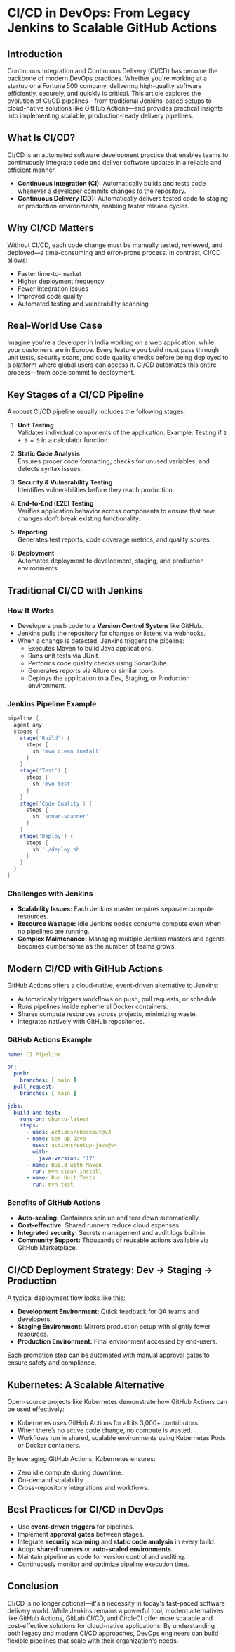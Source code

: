 # CI/CD in DevOps: From Legacy Jenkins to Scalable GitHub Actions

## Introduction

Continuous Integration and Continuous Delivery (CI/CD) has become the backbone of modern DevOps practices. Whether you're working at a startup or a Fortune 500 company, delivering high-quality software efficiently, securely, and quickly is critical. This article explores the evolution of CI/CD pipelines—from traditional Jenkins-based setups to cloud-native solutions like GitHub Actions—and provides practical insights into implementing scalable, production-ready delivery pipelines.

## What Is CI/CD?

CI/CD is an automated software development practice that enables teams to continuously integrate code and deliver software updates in a reliable and efficient manner.

- **Continuous Integration (CI):** Automatically builds and tests code whenever a developer commits changes to the repository.
- **Continuous Delivery (CD):** Automatically delivers tested code to staging or production environments, enabling faster release cycles.

## Why CI/CD Matters

Without CI/CD, each code change must be manually tested, reviewed, and deployed—a time-consuming and error-prone process. In contrast, CI/CD allows:

- Faster time-to-market
- Higher deployment frequency
- Fewer integration issues
- Improved code quality
- Automated testing and vulnerability scanning

## Real-World Use Case

Imagine you're a developer in India working on a web application, while your customers are in Europe. Every feature you build must pass through unit tests, security scans, and code quality checks before being deployed to a platform where global users can access it. CI/CD automates this entire process—from code commit to deployment.

## Key Stages of a CI/CD Pipeline

A robust CI/CD pipeline usually includes the following stages:

1. **Unit Testing**  
   Validates individual components of the application. Example: Testing if `2 + 3 = 5` in a calculator function.

2. **Static Code Analysis**  
   Ensures proper code formatting, checks for unused variables, and detects syntax issues.

3. **Security & Vulnerability Testing**  
   Identifies vulnerabilities before they reach production.

4. **End-to-End (E2E) Testing**  
   Verifies application behavior across components to ensure that new changes don’t break existing functionality.

5. **Reporting**  
   Generates test reports, code coverage metrics, and quality scores.

6. **Deployment**  
   Automates deployment to development, staging, and production environments.

## Traditional CI/CD with Jenkins

### How It Works

- Developers push code to a **Version Control System** like GitHub.
- Jenkins pulls the repository for changes or listens via webhooks.
- When a change is detected, Jenkins triggers the pipeline:
  - Executes Maven to build Java applications.
  - Runs unit tests via JUnit.
  - Performs code quality checks using SonarQube.
  - Generates reports via Allure or similar tools.
  - Deploys the application to a Dev, Staging, or Production environment.

### Jenkins Pipeline Example

```groovy
pipeline {
  agent any
  stages {
    stage('Build') {
      steps {
        sh 'mvn clean install'
      }
    }
    stage('Test') {
      steps {
        sh 'mvn test'
      }
    }
    stage('Code Quality') {
      steps {
        sh 'sonar-scanner'
      }
    }
    stage('Deploy') {
      steps {
        sh './deploy.sh'
      }
    }
  }
}
```

### Challenges with Jenkins

- **Scalability Issues:** Each Jenkins master requires separate compute resources.
- **Resource Wastage:** Idle Jenkins nodes consume compute even when no pipelines are running.
- **Complex Maintenance:** Managing multiple Jenkins masters and agents becomes cumbersome as the number of teams grows.

## Modern CI/CD with GitHub Actions

GitHub Actions offers a cloud-native, event-driven alternative to Jenkins:

- Automatically triggers workflows on push, pull requests, or schedule.
- Runs pipelines inside ephemeral Docker containers.
- Shares compute resources across projects, minimizing waste.
- Integrates natively with GitHub repositories.

### GitHub Actions Example

```yaml
name: CI Pipeline

on:
  push:
    branches: [ main ]
  pull_request:
    branches: [ main ]

jobs:
  build-and-test:
    runs-on: ubuntu-latest
    steps:
      - uses: actions/checkout@v3
      - name: Set up Java
        uses: actions/setup-java@v4
        with:
          java-version: '17'
      - name: Build with Maven
        run: mvn clean install
      - name: Run Unit Tests
        run: mvn test
```

### Benefits of GitHub Actions

- **Auto-scaling:** Containers spin up and tear down automatically.
- **Cost-effective:** Shared runners reduce cloud expenses.
- **Integrated security:** Secrets management and audit logs built-in.
- **Community Support:** Thousands of reusable actions available via GitHub Marketplace.

## CI/CD Deployment Strategy: Dev → Staging → Production

A typical deployment flow looks like this:

- **Development Environment:** Quick feedback for QA teams and developers.
- **Staging Environment:** Mirrors production setup with slightly fewer resources.
- **Production Environment:** Final environment accessed by end-users.

Each promotion step can be automated with manual approval gates to ensure safety and compliance.

## Kubernetes: A Scalable Alternative

Open-source projects like Kubernetes demonstrate how GitHub Actions can be used effectively:

- Kubernetes uses GitHub Actions for all its 3,000+ contributors.
- When there’s no active code change, no compute is wasted.
- Workflows run in shared, scalable environments using Kubernetes Pods or Docker containers.

By leveraging GitHub Actions, Kubernetes ensures:

- Zero idle compute during downtime.
- On-demand scalability.
- Cross-repository integrations and workflows.

## Best Practices for CI/CD in DevOps

- Use **event-driven triggers** for pipelines.
- Implement **approval gates** between stages.
- Integrate **security scanning** and **static code analysis** in every build.
- Adopt **shared runners** or **auto-scaled environments**.
- Maintain pipeline as code for version control and auditing.
- Continuously monitor and optimize pipeline execution time.

## Conclusion

CI/CD is no longer optional—it's a necessity in today's fast-paced software delivery world. While Jenkins remains a powerful tool, modern alternatives like GitHub Actions, GitLab CI/CD, and CircleCI offer more scalable and cost-effective solutions for cloud-native applications. By understanding both legacy and modern CI/CD approaches, DevOps engineers can build flexible pipelines that scale with their organization's needs.

